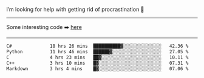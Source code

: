 I’m looking for help with getting rid of procrastination 🤔

-----

Some interesting code :arrow_right: [here](https://github.com/zhen8838/playground)

-----

<!--START_SECTION:waka-->

```txt
C#              18 hrs 26 mins  ██████████▓░░░░░░░░░░░░░░   42.36 %
Python          11 hrs 46 mins  ██████▓░░░░░░░░░░░░░░░░░░   27.05 %
C               4 hrs 23 mins   ██▓░░░░░░░░░░░░░░░░░░░░░░   10.11 %
C++             3 hrs 10 mins   █▓░░░░░░░░░░░░░░░░░░░░░░░   07.31 %
Markdown        3 hrs 4 mins    █▓░░░░░░░░░░░░░░░░░░░░░░░   07.06 %
```

<!--END_SECTION:waka-->

<!--
**zhen8838/zhen8838** is a ✨ _special_ ✨ repository because its `README.md` (this file) appears on your GitHub profile.

Here are some ideas to get you started:

- 🔭 I’m currently working on ...
- 🌱 I’m currently learning ...
- 👯 I’m looking to collaborate on ...
 ...
- 💬 Ask me about ...
- 📫 How to reach me: ...
- 😄 Pronouns: ...
- ⚡ Fun fact: ...
-->
